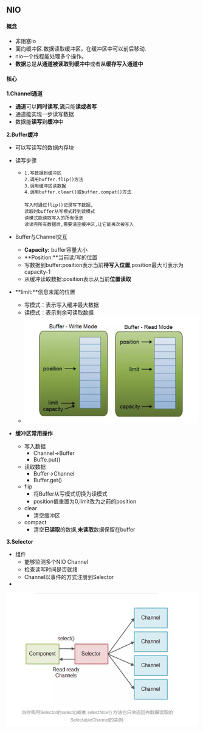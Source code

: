 ## NIO

#### 概念

-   非阻塞io
-   面向缓冲区.数据读取缓冲区，在缓冲区中可以前后移动.
-   nio一个线程能处理多个操作。
-   **数据**总是**从通道被读取到缓冲中**或者**从缓存写入通道中**

#### 核心

**1.Channel通道**

-   **通道**可以**同时读写**,**流**只能**读或者写**
-   通道能实现一步读写数据
-   数据能**读写**到**缓冲**中

**2.Buffer缓冲**

-   可以写读写的数据内存块

-   读写步骤

    -   ```txt
        1.写数据到缓冲区
        2.调用buffer.flip()方法
        3.调用缓冲区读数据
        4.调用buffer.clear()或buffer.compat()方法

        写入时通过flip()记录写下数据,
        读取时buffer从写模式转到读模式
        读模式能读取写入的所有信息
        读读完所有数据后,需要清空缓冲区,让它能再次被写入
        ```

-   Buffer与Channel交互

    -   **Capacity:** buffer容量大小
    -   **Position:**当前读/写的位置
    -   写数据到buffer:position表示当前**待写入位置**,position最大可表示为capacity-1
    -   从缓冲读取数据:position表示从当前**位置读取**

-   **limit:**信息末尾的位置

    -   写模式：表示写入缓冲最大数据
    -   读模式：表示剩余可读取数据
    -   ![avatar](img/readAndwriter.png)

-   **缓冲区常用操作**

    -   写入数据
        -   Channel→Buffer
        -   Buffe.put()
    -   读取数据
        -   Buffer→Channel
        -   Buffer.get()
    -   flip
        -   将Buffer从写模式切换为读模式
        -   position值重置为0,limit改为之前的position
    -   clear
        -   清空缓冲区
    -   compact
        -   清空**已读取**的数据,**未读取**数据保留在buffer

**3.Selector**

-   组件
    -   能够监测多个NIO Channel
    -   检查读写时间是否就绪
    -   Channel以事件的方式注册到Selector
-   ​

![avatar](img/framework.png)



